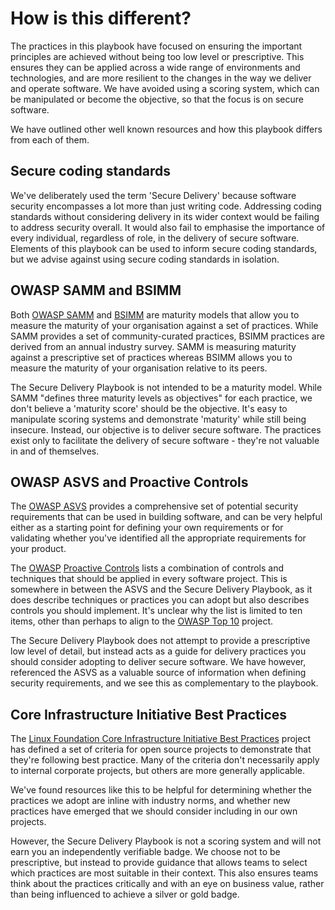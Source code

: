 # How is this different?

The practices in this playbook have focused on ensuring the important principles are achieved without being too low level or prescriptive. This ensures they can be applied across a wide range of environments and technologies, and are more resilient to the changes in the way we deliver and operate software. We have avoided using a scoring system, which can be manipulated or become the objective, so that the focus is on secure software.

We have outlined other well known resources and how this playbook differs from each of them.

## Secure coding standards

We've deliberately used the term 'Secure Delivery' because software security encompasses a lot more than just writing code. Addressing coding standards without considering delivery in its wider context would be failing to address security overall. It would also fail to emphasise the importance of every individual, regardless of role, in the delivery of secure software. Elements of this playbook can be used to inform secure coding standards, but we advise against using secure coding standards in isolation.

## OWASP SAMM and BSIMM

Both [OWASP SAMM](https://www.owasp.org/index.php/OWASP_SAMM_Project) and [BSIMM](https://www.bsimm.com/) are maturity models that allow you to measure the maturity of your organisation against a set of practices. While SAMM provides a set of community-curated practices, BSIMM practices are derived from an annual industry survey. SAMM is measuring maturity against a prescriptive set of practices whereas BSIMM allows you to measure the maturity of your organisation relative to its peers.

The Secure Delivery Playbook is not intended to be a maturity model. While SAMM "defines three maturity levels as objectives" for each practice, we don't believe a 'maturity score' should be the objective. It's easy to manipulate scoring systems and demonstrate 'maturity' while still being insecure. Instead, our objective is to deliver secure software. The practices exist only to facilitate the delivery of secure software - they're not valuable in and of themselves.

## OWASP ASVS and Proactive Controls

The [OWASP ASVS](https://github.com/OWASP/ASVS) provides a comprehensive set of potential security requirements that can be used in building software, and can be very helpful either as a starting point for defining your own requirements or for validating whether you've identified all the appropriate requirements for your product.

The [OWASP](https://www.owasp.org/index.php/OWASP_Proactive_Controls) [Proactive Controls](https://www.owasp.org/index.php/OWASP_Proactive_Controls) lists a combination of controls and techniques that should be applied in every software project. This is somewhere in between the ASVS and the Secure Delivery Playbook, as it does describe techniques or practices you can adopt but also describes controls you should implement. It's unclear why the list is limited to ten items, other than perhaps to align to the [OWASP Top 10](https://www.owasp.org/index.php/Category:OWASP_Top_Ten_Project) project.

The Secure Delivery Playbook does not attempt to provide a prescriptive low level of detail, but instead acts as a guide for delivery practices you should consider adopting to deliver secure software. We have however, referenced the ASVS as a valuable source of information when defining security requirements, and we see this as complementary to the playbook.

## Core Infrastructure Initiative Best Practices

The [Linux Foundation Core Infrastructure Initiative Best Practices](https://bestpractices.coreinfrastructure.org/en) project has defined a set of criteria for open source projects to demonstrate that they're following best practice. Many of the criteria don't necessarily apply to internal corporate projects, but others are more generally applicable.

We've found resources like this to be helpful for determining whether the practices we adopt are inline with industry norms, and whether new practices have emerged that we should consider including in our own projects.

However, the Secure Delivery Playbook is not a scoring system and will not earn you an independently verifiable badge. We choose not to be prescriptive, but instead to provide guidance that allows teams to select which practices are most suitable in their context. This also ensures teams think about the practices critically and with an eye on business value, rather than being influenced to achieve a silver or gold badge.
